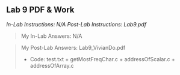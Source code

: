 ## Lab 9 PDF & Work

*In-Lab Instructions: N/A*
*Post-Lab Instructions: Lab9.pdf*

>My In-Lab Answers: N/A

>My Post-Lab Answers: Lab9_VivianDo.pdf
>* Code: test.txt + getMostFreqChar.c + addressOfScalar.c + addressOfArray.c
